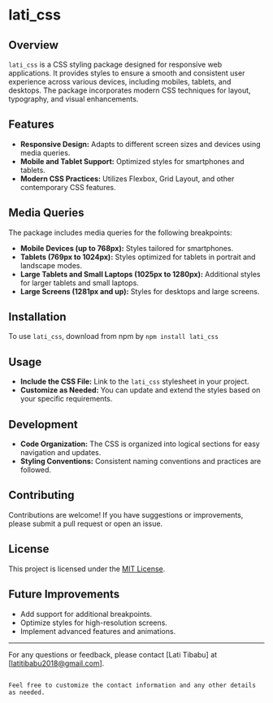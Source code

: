 # lati_css

## Overview

`lati_css` is a CSS styling package designed for responsive web applications. It provides styles to ensure a smooth and consistent user experience across various devices, including mobiles, tablets, and desktops. The package incorporates modern CSS techniques for layout, typography, and visual enhancements.

## Features

- **Responsive Design:** Adapts to different screen sizes and devices using media queries.
- **Mobile and Tablet Support:** Optimized styles for smartphones and tablets.
- **Modern CSS Practices:** Utilizes Flexbox, Grid Layout, and other contemporary CSS features.

## Media Queries

The package includes media queries for the following breakpoints:

- **Mobile Devices (up to 768px):** Styles tailored for smartphones.
- **Tablets (769px to 1024px):** Styles optimized for tablets in portrait and landscape modes.
- **Large Tablets and Small Laptops (1025px to 1280px):** Additional styles for larger tablets and small laptops.
- **Large Screens (1281px and up):** Styles for desktops and large screens.

## Installation

To use `lati_css`, download from npm by `npm install lati_css`

## Usage

- **Include the CSS File:** Link to the `lati_css` stylesheet in your project.
- **Customize as Needed:** You can update and extend the styles based on your specific requirements.

## Development

- **Code Organization:** The CSS is organized into logical sections for easy navigation and updates.
- **Styling Conventions:** Consistent naming conventions and practices are followed.

## Contributing

Contributions are welcome! If you have suggestions or improvements, please submit a pull request or open an issue.

## License

This project is licensed under the [MIT License](LICENSE).

## Future Improvements

- Add support for additional breakpoints.
- Optimize styles for high-resolution screens.
- Implement advanced features and animations.

---

For any questions or feedback, please contact [Lati Tibabu] at [latitibabu2018@gmail.com].
```

Feel free to customize the contact information and any other details as needed.
